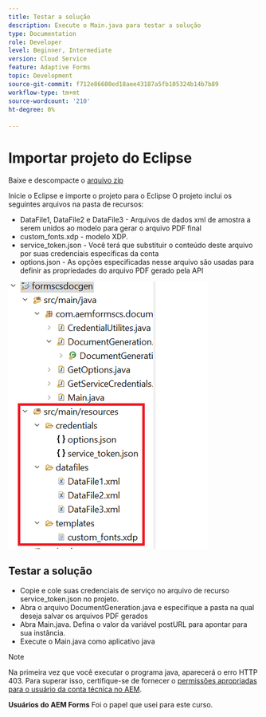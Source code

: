 ```yaml
---
title: Testar a solução
description: Execute o Main.java para testar a solução
type: Documentation
role: Developer
level: Beginner, Intermediate
version: Cloud Service
feature: Adaptive Forms
topic: Development
source-git-commit: f712e86600ed18aee43187a5fb105324b14b7b89
workflow-type: tm+mt
source-wordcount: '210'
ht-degree: 0%

---
```



# Importar projeto do Eclipse

Baixe e descompacte o [arquivo zip](./assets/aem-forms-cs-doc-gen.zip)

Inicie o Eclipse e importe o projeto para o Eclipse O projeto inclui os seguintes arquivos na pasta de recursos:

* DataFile1, DataFile2 e DataFile3 - Arquivos de dados xml de amostra a serem unidos ao modelo para gerar o arquivo PDF final
* custom_fonts.xdp - modelo XDP.
* service_token.json - Você terá que substituir o conteúdo deste arquivo por suas credenciais específicas da conta
* options.json - As opções especificadas nesse arquivo são usadas para definir as propriedades do arquivo PDF gerado pela API

![resources-file](./assets/resource-files.png)

## Testar a solução

* Copie e cole suas credenciais de serviço no arquivo de recurso service_token.json no projeto.
* Abra o arquivo DocumentGeneration.java e especifique a pasta na qual deseja salvar os arquivos PDF gerados
* Abra Main.java. Defina o valor da variável postURL para apontar para sua instância.
* Execute o Main.java como aplicativo java

>[!NOTE]
> Na primeira vez que você executar o programa java, aparecerá o erro HTTP 403. Para superar isso, certifique-se de fornecer o [permissões apropriadas para o usuário da conta técnica no AEM](https://experienceleague.adobe.com/docs/experience-manager-learn/getting-started-with-aem-headless/authentication/service-credentials.html?lang=en#configure-access-in-aem).

**Usuários do AEM Forms** Foi o papel que usei para este curso.

